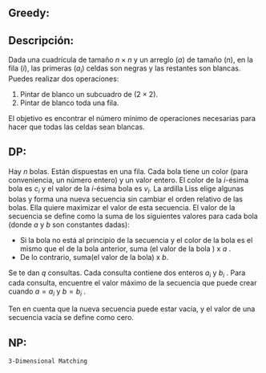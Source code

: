 
## Greedy: 
## Descripción:
Dada una cuadrícula de tamaño $n \times n$  y un arreglo $(a)$ de tamaño $(n$), en la fila $(i$), las primeras $(a_i$) celdas son negras y las restantes son blancas. Puedes realizar dos operaciones:
1. Pintar de blanco un subcuadro de ($2 \times 2$).
2. Pintar de blanco toda una fila.

El objetivo es encontrar el número mínimo de operaciones necesarias para hacer que todas las celdas sean blancas.


## DP:

Hay *n* bolas. Están dispuestas en una fila. Cada bola tiene un color (para conveniencia, un número entero) y un valor entero. El color de la *i*-ésima bola es $c_i$ y el valor de la *i*-ésima bola es $v_i$.
La ardilla Liss elige algunas bolas y forma una nueva secuencia sin cambiar el orden relativo de las bolas. Ella quiere maximizar el valor de esta secuencia.
El valor de la secuencia se define como la suma de los siguientes valores para cada bola (donde *a* y *b* son constantes dadas): 

- Si la bola no está al principio de la secuencia y el color de la bola es el mismo que el de la bola anterior, suma (el valor de la bola ) x *a* .
- De lo contrario, suma(el valor de la bola) x *b*.


Se te dan *q* consultas. Cada consulta contiene dos enteros $a_i$ y $b_i$ . Para cada consulta, encuentre el valor máximo de la secuencia que puede crear cuando $a=a_i$ y $b=b_i$ .



Ten en cuenta que la nueva secuencia puede estar vacía, y el valor de una secuencia vacía se define como cero.



## NP:
    3-Dimensional Matching